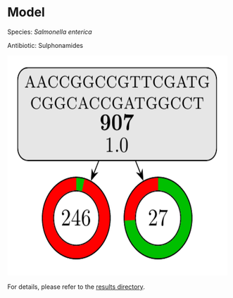 
# Model

Species: *Salmonella enterica*

Antibiotic: Sulphonamides

<img src="./model.png" width=500 height=500 />

For details, please refer to the [results directory](../../../../../results/cart_b/salmonella%20enterica/sulphonamides/repeat_4/).

